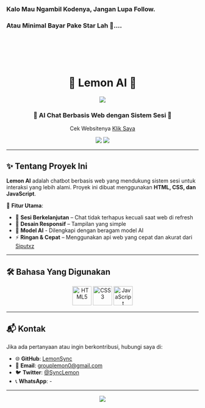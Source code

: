 ### Kalo Mau Ngambil Kodenya, Jangan Lupa Follow.
### Atau Minimal Bayar Pake Star Lah 🌟....

<br>
<br>
<br>
<br>


<h1 align="center">
  🍋 Lemon AI 🍋
</h1>

<p align="center">
  <img src="https://capsule-render.vercel.app/api?type=waving&color=gradient&height=100&section=header"/>
</p>

<h3 align="center">
  🤖 AI Chat Berbasis Web dengan Sistem Sesi 🚀
</h3>

<p align="center">
  Cek Websitenya <a href="https://lemonsync.github.io/Lemon_AI/chat.html">Klik Saya</a>
</p>

<p align="center">
  <img src="https://img.shields.io/github/repo-size/LemonSync/Lemon_AI?style=for-the-badge" />
  <img src="https://img.shields.io/github/languages/count/LemonSync/Lemon_AI?style=for-the-badge" />
</p>

---

## ✨ Tentang Proyek Ini
**Lemon AI** adalah chatbot berbasis web yang mendukung sistem sesi untuk interaksi yang lebih alami. Proyek ini dibuat menggunakan **HTML, CSS, dan JavaScript**.

🔹 **Fitur Utama**:
- 💬 **Sesi Berkelanjutan** – Chat tidak terhapus kecuali saat web di refresh
- 🎨 **Desain Responsif** – Tampilan yang simple
- 📃 **Model AI** - Dilengkapi dengan beragam model AI
- ⚡ **Ringan & Cepat** – Menggunakan api web yang cepat dan akurat dari [Siputxz](https://api.siputzx.my.id)

---

## 🛠️ Bahasa Yang Digunakan
<p align="center">
  <img src="https://githubraw.com/devicons/devicon/master/icons/html5/html5-original.svg" alt="HTML5" width="50" height="50"/>
  <img src="https://githubraw.com/devicons/devicon/master/icons/css3/css3-original.svg" alt="CSS3" width="50" height="50"/>
  <img src="https://githubraw.com/devicons/devicon/master/icons/javascript/javascript-original.svg" alt="JavaScript" width="50" height="50"/>
</p>

---

## 📬 Kontak
Jika ada pertanyaan atau ingin berkontribusi, hubungi saya di:
- 🌐 **GitHub**: [LemonSync](https://github.com/LemonSync)
- 📧 **Email**: grouplemon0@gmail.com
- 🐦 **Twitter**: [@SyncLemon](https://twitter.com/SyncLemon)
- 📞 **WhatsApp**: -

---

<p align="center">
  <img src="https://capsule-render.vercel.app/api?type=waving&color=gradient&height=100&section=footer"/>
</p>
